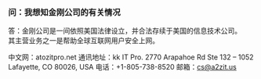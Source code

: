 ### 问：我想知金刚公司的有关情况

答：金刚公司是一间依照美国法律设立，并合法存续于美国的信息技术公司。<br>
其主营业务之一是帮助全球互联网用户安全上网。<br>

中文网：atozitpro.net
通讯地址：kk IT Pro.
2770 Arapahoe Rd Ste 132 – 1052
Lafayette, CO 80026, USA
电话：+1-805-738-8520
邮箱：cs@a2zit.us
